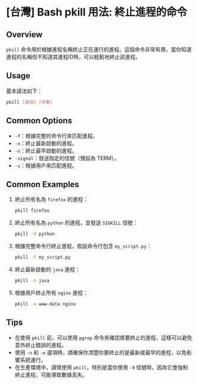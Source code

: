 # [台灣] Bash pkill 用法: 終止進程的命令

## Overview
`pkill` 命令用於根據進程名稱終止正在運行的進程。這個命令非常有用，當你知道進程的名稱但不知道其進程ID時，可以輕鬆地終止該進程。

## Usage
基本語法如下：
```bash
pkill [選項] [參數]
```

## Common Options
- `-f`：根據完整的命令行來匹配進程。
- `-n`：終止最新啟動的進程。
- `-o`：終止最早啟動的進程。
- `-signal`：發送指定的信號（預設為 TERM）。
- `-u`：根據用戶來匹配進程。

## Common Examples
1. 終止所有名為 `firefox` 的進程：
   ```bash
   pkill firefox
   ```

2. 終止所有名為 `python` 的進程，並發送 `SIGKILL` 信號：
   ```bash
   pkill -9 python
   ```

3. 根據完整命令行終止進程，假設命令行包含 `my_script.py`：
   ```bash
   pkill -f my_script.py
   ```

4. 終止最新啟動的 `java` 進程：
   ```bash
   pkill -n java
   ```

5. 根據用戶終止所有 `nginx` 進程：
   ```bash
   pkill -u www-data nginx
   ```

## Tips
- 在使用 `pkill` 前，可以使用 `pgrep` 命令來確認將要終止的進程，這樣可以避免意外終止錯誤的進程。
- 使用 `-n` 和 `-o` 選項時，請確保你清楚你要終止的是最新或最早的進程，以免影響系統運行。
- 在生產環境中，謹慎使用 `pkill`，特別是當你使用 `-9` 信號時，因為它會強制終止進程，可能導致數據丟失。